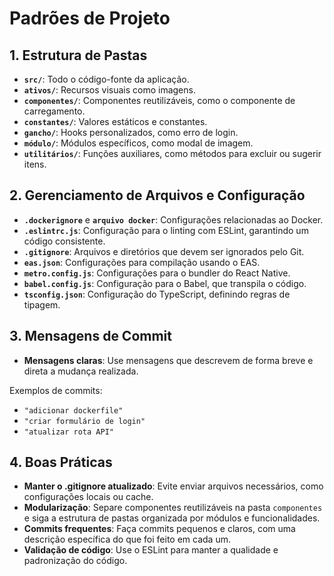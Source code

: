 # Padrões de Projeto

## 1. Estrutura de Pastas
- **`src/`**: Todo o código-fonte da aplicação.
- **`ativos/`**: Recursos visuais como imagens.
- **`componentes/`**: Componentes reutilizáveis, como o componente de carregamento.
- **`constantes/`**: Valores estáticos e constantes.
- **`gancho/`**: Hooks personalizados, como erro de login.
- **`módulo/`**: Módulos específicos, como modal de imagem.
- **`utilitários/`**: Funções auxiliares, como métodos para excluir ou sugerir itens.

## 2. Gerenciamento de Arquivos e Configuração
- **`.dockerignore`** e **`arquivo docker`**: Configurações relacionadas ao Docker.
- **`.eslintrc.js`**: Configuração para o linting com ESLint, garantindo um código consistente.
- **`.gitignore`**: Arquivos e diretórios que devem ser ignorados pelo Git.
- **`eas.json`**: Configurações para compilação usando o EAS.
- **`metro.config.js`**: Configurações para o bundler do React Native.
- **`babel.config.js`**: Configuração para o Babel, que transpila o código.
- **`tsconfig.json`**: Configuração do TypeScript, definindo regras de tipagem.

## 3. Mensagens de Commit
- **Mensagens claras**: Use mensagens que descrevem de forma breve e direta a mudança realizada.

Exemplos de commits:
- `"adicionar dockerfile"`
- `"criar formulário de login"`
- `"atualizar rota API"`

## 4. Boas Práticas
- **Manter o .gitignore atualizado**: Evite enviar arquivos necessários, como configurações locais ou cache.
- **Modularização**: Separe componentes reutilizáveis na pasta `componentes` e siga a estrutura de pastas organizada por módulos e funcionalidades.
- **Commits frequentes**: Faça commits pequenos e claros, com uma descrição específica do que foi feito em cada um.
- **Validação de código**: Use o ESLint para manter a qualidade e padronização do código.
